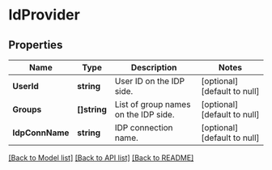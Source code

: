 # IdProvider

## Properties
Name | Type | Description | Notes
------------ | ------------- | ------------- | -------------
**UserId** | **string** | User ID on the IDP side. | [optional] [default to null]
**Groups** | **[]string** | List of group names on the IDP side. | [optional] [default to null]
**IdpConnName** | **string** | IDP connection name. | [optional] [default to null]

[[Back to Model list]](../README.md#documentation-for-models) [[Back to API list]](../README.md#documentation-for-api-endpoints) [[Back to README]](../README.md)

